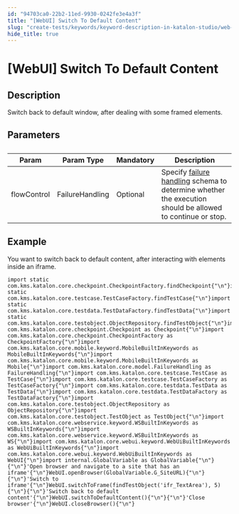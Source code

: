 ```yaml
---
id: "94703ca0-22b2-11ed-9930-0242fe3e4a3f"
title: "[WebUI] Switch To Default Content"
slug: "create-tests/keywords/keyword-description-in-katalon-studio/web-ui-keywords/webui-switch-to-default-content"
hide_title: true
---
```


# <a id="id_0" class="anchor_top_offset"/><a id="ariaid-title1" class="anchor_top_offset"/>[WebUI] Switch To Default Content


## <a id="id_0__id_1" class="anchor_top_offset"/>Description

              
<p xmlns="http://www.w3.org/1999/xhtml" className="p">Switch back to default window, after dealing with some framed   elements.</p> 
      

## <a id="id_0__id_2" class="anchor_top_offset"/>Parameters 

              
<table xmlns="http://www.w3.org/1999/xhtml" className="table anchor_top_offset" id="id_0__1aa89c31-4c02-464c-a94e-f6955fe71f06"><caption /><thead className="thead"><tr className><th className="entry anchor_top_offset" id="id_0__1aa89c31-4c02-464c-a94e-f6955fe71f06__entry__1">Param</th><th className="entry anchor_top_offset" id="id_0__1aa89c31-4c02-464c-a94e-f6955fe71f06__entry__2">Param Type</th><th className="entry anchor_top_offset" id="id_0__1aa89c31-4c02-464c-a94e-f6955fe71f06__entry__3">Mandatory</th><th className="entry anchor_top_offset" id="id_0__1aa89c31-4c02-464c-a94e-f6955fe71f06__entry__4">Description</th></tr></thead><tbody className="tbody"><tr className><td className="entry" headers="id_0__1aa89c31-4c02-464c-a94e-f6955fe71f06__entry__1 id_0__1aa89c31-4c02-464c-a94e-f6955fe71f06__entry__2 id_0__1aa89c31-4c02-464c-a94e-f6955fe71f06__entry__3 id_0__1aa89c31-4c02-464c-a94e-f6955fe71f06__entry__4 ">flowControl</td><td className="entry" headers="id_0__1aa89c31-4c02-464c-a94e-f6955fe71f06__entry__1 id_0__1aa89c31-4c02-464c-a94e-f6955fe71f06__entry__2 id_0__1aa89c31-4c02-464c-a94e-f6955fe71f06__entry__3 id_0__1aa89c31-4c02-464c-a94e-f6955fe71f06__entry__4 ">FailureHandling</td><td className="entry" headers="id_0__1aa89c31-4c02-464c-a94e-f6955fe71f06__entry__1 id_0__1aa89c31-4c02-464c-a94e-f6955fe71f06__entry__2 id_0__1aa89c31-4c02-464c-a94e-f6955fe71f06__entry__3 id_0__1aa89c31-4c02-464c-a94e-f6955fe71f06__entry__4 ">Optional</td><td className="entry" headers="id_0__1aa89c31-4c02-464c-a94e-f6955fe71f06__entry__1 id_0__1aa89c31-4c02-464c-a94e-f6955fe71f06__entry__2 id_0__1aa89c31-4c02-464c-a94e-f6955fe71f06__entry__3 id_0__1aa89c31-4c02-464c-a94e-f6955fe71f06__entry__4 ">Specify <a className="xref" href="/docs/maintain/configure-failure-handling-settings-in-katalon-studio">failure handling</a> schema to         determine whether the execution should be allowed to continue or         stop.</td></tr></tbody></table> 
      

## <a id="id_0__id_3" class="anchor_top_offset"/>Example 

              
<p xmlns="http://www.w3.org/1999/xhtml" className="p">You want to switch back to default content, after interacting   with elements inside an iframe.</p> 
              
<pre xmlns="http://www.w3.org/1999/xhtml" className="pre codeblock"><code>import static com.kms.katalon.core.checkpoint.CheckpointFactory.findCheckpoint{"\n"}import static com.kms.katalon.core.testcase.TestCaseFactory.findTestCase{"\n"}import static com.kms.katalon.core.testdata.TestDataFactory.findTestData{"\n"}import static com.kms.katalon.core.testobject.ObjectRepository.findTestObject{"\n"}import com.kms.katalon.core.checkpoint.Checkpoint as Checkpoint{"\n"}import com.kms.katalon.core.checkpoint.CheckpointFactory as CheckpointFactory{"\n"}import com.kms.katalon.core.mobile.keyword.MobileBuiltInKeywords as MobileBuiltInKeywords{"\n"}import com.kms.katalon.core.mobile.keyword.MobileBuiltInKeywords as Mobile{"\n"}import com.kms.katalon.core.model.FailureHandling as FailureHandling{"\n"}import com.kms.katalon.core.testcase.TestCase as TestCase{"\n"}import com.kms.katalon.core.testcase.TestCaseFactory as TestCaseFactory{"\n"}import com.kms.katalon.core.testdata.TestData as TestData{"\n"}import com.kms.katalon.core.testdata.TestDataFactory as TestDataFactory{"\n"}import com.kms.katalon.core.testobject.ObjectRepository as ObjectRepository{"\n"}import com.kms.katalon.core.testobject.TestObject as TestObject{"\n"}import com.kms.katalon.core.webservice.keyword.WSBuiltInKeywords as WSBuiltInKeywords{"\n"}import com.kms.katalon.core.webservice.keyword.WSBuiltInKeywords as WS{"\n"}import com.kms.katalon.core.webui.keyword.WebUiBuiltInKeywords as WebUiBuiltInKeywords{"\n"}import com.kms.katalon.core.webui.keyword.WebUiBuiltInKeywords as WebUI{"\n"}import internal.GlobalVariable as GlobalVariable{"\n"}{"\n"}'Open browser and navigate to a site that has an iframe'{"\n"}WebUI.openBrowser(GlobalVariable.G_SiteURL){"\n"}{"\n"}'Switch to iframe'{"\n"}WebUI.switchToFrame(findTestObject('ifr_TextArea'), 5){"\n"}{"\n"}'Switch back to default content'{"\n"}WebUI.switchToDefaultContent(){"\n"}{"\n"}'Close browser'{"\n"}WebUI.closeBrowser(){"\n"}</code></pre> 
            
